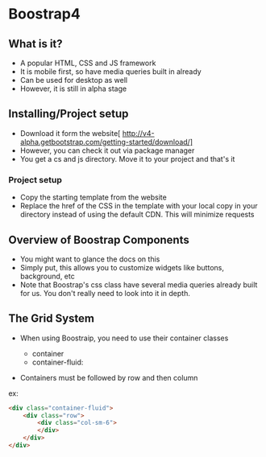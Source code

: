 # Boostrap4

## What is it?

- A popular HTML, CSS and JS framework 
- It is mobile first, so have media queries built in already
- Can be used for desktop as well
- However, it is still in alpha stage

## Installing/Project setup

- Download it form the website[ http://v4-alpha.getbootstrap.com/getting-started/download/]
- However, you can check it out via package manager 
- You get a cs and js directory. Move it to your project and that's it

### Project setup
- Copy the starting template from the website
- Replace the href of the CSS in the template with your local copy in your directory instead of using the default CDN. This will minimize requests 


## Overview of Boostrap Components

- You might want to glance the docs on this
- Simply put, this allows you to customize widgets like buttons, background, etc
- Note that Boostrap's css class have several media queries already built for us. You don't really need to look into it in depth.

## The Grid System
- When using Boostraip, you need to use their container classes
    * container
    * container-fluid: 

- Containers must be followed by row and then column

ex:

```HTML
<div class="container-fluid">
    <div class="row">
        <div class="col-sm-6">
        </div>
    </div>
</div>
```


